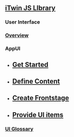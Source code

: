 ## [iTwin JS LIbrary](../../learning)

### User Interface

### [Overview](./)

### AppUI

- ## [Get Started](./appui/get-started)
- ## [Define Content](./appui/define-content)
- ## [Create Frontstage](./appui/create-frontstage)
- ## [Provide UI items](./appui/provide-ui-items)

### [UI Glossary](./uiglossary)
